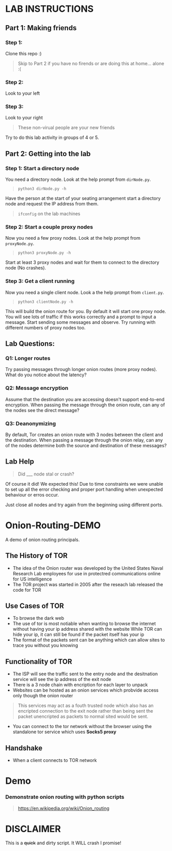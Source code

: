 # LAB INSTRUCTIONS
## 

## Part 1: Making friends
### Step 1:
Clone this repo :)
> Skip to Part 2 if you have no firends or are doing this at home... alone :(
### Step 2: 
Look to your left

### Step 3:
Look to your right

> These non-virual people are your new friends

Try to do this lab activity in groups of 4 or 5.

## Part 2: Getting into the lab

### Step 1: Start a directory node
You need a directory node. Look at the help prompt from `dirNode.py`.
> `python3 dirNode.py -h`

Have the person at the start of your seating arrangement start a directory node and request the IP address from them.
> `ifconfig` on the lab machines

### Step 2: Start a couple proxy nodes
Now you need a few proxy nodes. Look at the help prompt from `proxyNode.py`.
> `python3 proxyNode.py -h`

Start at least 3 proxy nodes and wait for them to connect to the directory node (No crashes).

### Step 3: Get a client running
Now you need a single client node. Look a the help prompt from `client.py`.
> `python3 clientNode.py -h`

This will build the onion route for you. By default it will start one proxy node. You will see lots of traffic if this works correctly and a prompt to input a message.
Start sending some messages and observe. Try running with different numbers of proxy nodes too.

## Lab Questions:
### Q1: Longer routes
Try passing messages through longer onion routes (more proxy nodes). What do you notice about the latency?

### Q2: Message encryption
Assume that the destination you are accessing doesn't support end-to-end encryption. When passing the message through the onion route, can any of the nodes see the direct message?

### Q3: Deanonymizing
By default, Tor creates an onion route with 3 nodes between the client and the destination. When passing a message through the onion relay, can any of the nodes determine both the source and destination of these messages?


## Lab Help

> Did ___ node stal or crash?

Of course it did! We expected this! Due to time constraints we were unable to set up all the error checking and proper port handling when unexpected behaviour or erros occur.

Just close all nodes and try again from the beginning using different ports.

# Onion-Routing-DEMO
A demo of onion routing principals.

## The History of TOR
* The idea of the Onion router was developed by the United States Naval Research Lab employees for use in protectred communications online for US intelligence
* The TOR project was started in 2005 after the reseach lab released the code for TOR
## Use Cases of TOR
* To browse the dark web
* The use of tor is most notiable when wanting to browse the internet without having your ip address shared with the website
While TOR can hide your ip, it can still be found if the packet itself has your ip
* The format of the packets sent can be anything which can allow sites to trace you without you knowing
## Functionality of TOR
* The ISP will see the traffic sent to the entry node and the desitnation service will see the ip address of the exit node
* There is a 3 node chain with encription for each layer to unpack
* Websites can be hosted as an onion services which probvide access only though the onion router
> This services may act as a fouth trusted node which also has an encripted connection to the exit node rather than being sent the packet unencripted as packets to normal sited would be sent.
* You can connect to the tor network without the browser using the standalone tor service which uses **Socks5 proxy**
## Handshake
* When a client connects to TOR network 

# Demo

### Demonstrate onion routing with python scripts

> https://en.wikipedia.org/wiki/Onion_routing

# DISCLAIMER

This is a ~~quick~~ and dirty script. It WILL crash I promise!
